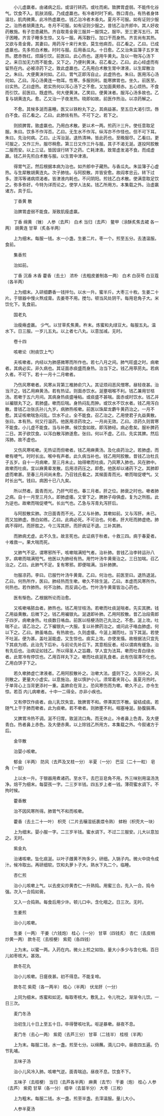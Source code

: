<!-- { "loadSidebar": true } -->
　　小儿虚羸者。由诸病之后。或误行转药。或吐而痢。致脾胃虚弱。不能传化谷气。饮食不入。肌肤消瘦。乃成虚羸也。有冷者时时下痢。唇口青白。有热者身体温壮。肌肉微黄。此冷热虚羸也。钱乙治冷者木香丸。夏月不可服。如有证则少服之。治热者胡黄连丸。冬月不可服。如有证则少服之。昔钱乙治齐郎中。其人好收药散施。有子忽患藏热。齐自取青金膏三服并一服饵之。服毕。至三更泻五行。其子困睡。齐言子睡多生惊。又与一服。再泻数行。加口干而身热。齐言尚有其热。又欲与青金膏。其妻曰。用药泻十来行未安。莫生他病否。召乙看之。乙曰。已成虚羸也。先多煎白术散。时时与服。后用香瓜丸。十日愈。乙又治朱监簿子五岁发热。腮赤唇红。烦躁引饮。前医曰。此心热也。遂用牛黄丸。及以一物泻心汤下之。来日加无力而不能食。又下之。乃便利黄沫。召乙看之。乙曰。此心经虚而有留热在内。必被凉药下之。致此虚羸也。乙先用白术散生胃中津液，以生犀散治之。朱曰。大便黄沫何如。乙曰。胃气正即泻自止。此虚热也。朱曰。医用泻心汤何如。乙曰。泻心汤黄连一物耳。性寒。多服则利。能寒脾胃也。坐久。前医至。曰实热。乙曰虚热。若实热何以泻心汤下之不愈。又加面黄颊赤。五心烦热。不食而引饮。前医曰。既虚热。何大便黄沫。乙笑曰。便黄沫者。服泻心汤多故也。乙复与胡黄连丸。愈。乙又治一子夜发热。晓即如故。前医作热治。以凉药解之。

　　不愈。其候多涎而喜睡。医又以铁粉丸下之。其病益甚。至五日大渴引饮。唇白不食。召乙看之。乙曰。此肺怯有热。不可下之。若下之。

　　则损脾胃。致虚羸也。乃用白术散。更以术一两。煎药汁三升。使任意取足服。朱曰。饮多不作泻否。乙曰。无生水不作泻。纵泻亦不作怪也。但不可下耳。朱曰。先治何病。乙曰。止泻治涎。退热清神。皆此药也。至晚服尽。乙看曰。更可服之，又作三升。服尽稍愈。第三日又作三升与服。其子不渴无涎。遂投阿胶散二服而安。以上三证。皆因误行转下之药。亡耗津液。致胃虚发渴不食。而成虚羸。钱乙并先煎白术散与服。以生胃中津液。

　　得胃气正。然后根据本病为治也。如齐郎中子藏热。与香瓜丸。朱监簿子心虚热。与生犀散胡黄连丸。次子肺怯。与阿胶散。并皆安愈。故阎孝忠云。转下过多。泄泻等诸病烦渴者。皆津液内耗也。不问阴阳。煎钱乙白术散。使满意取足饮之。弥多弥好。今特为详而论之。使学人法矣。钱乙所用方。本集载之外。治虚羸诸方。具于后。

　　丁香黄 散

　　治脾胃虚弱不能食。渐致肌瘦虚羸。

　　丁香 绵黄 （锉） 人参（去芦） 白术 当归（去芦） 鳖甲（涂酥炙焦去裙 各一两） 胡黄连 甘草（炙各半两）

　　上为细末。每服一钱。水一小盏。生姜二片。枣一个。煎至五分。去渣温服。食前。

　　集香煎

　　治如前。

　　丁香 沉香 木香 藿香（去土） 浓朴（去粗皮姜制各一两） 白术 白茯苓 白豆蔻（各半两）

　　上为细末。入研细麝香一钱拌匀。以水一升。蜜半斤。大枣三十枚。生姜二十片。于银器中慢火熬成膏。去姜枣不用。搅匀。顿当风处阴干。每用皂角子大。米饮化下。乳食前。

　　国老丸

　　治瘦瘠虚羸。 少气。以甘草炙焦黄。杵末。炼蜜和丸绿豆大。每服五丸。温水下。日三服。一岁儿五丸。以上者七八丸。以意加减。无时。

　　卷十四

　　咳嗽论（附痰饮上气）

　　夫咳嗽者。内经以为肺感微寒而所作也。若七八月之间。肺气旺盛之时。病嗽者。其病必实。非久病也。其证面赤痰盛而身热。治当下之。钱乙用葶苈丸。若病久者。不可下。若十一月十二月嗽者。

　　乃伤风寒嗽者。风寒从背第三椎肺俞穴入。其证烦闷恶风憎寒。昼轻夜甚。治当汗之。钱乙用麻黄汤。若有热证。则面赤饮水。涎壅咽喉不利。钱乙兼用甘桔汤。若嗽于五六月间。其病身热痰盛唾粘。或痰盛不甚喘。面赤或时饮水。钱乙并以褊银丸下之。若肺盛。嗽而后喘。身热闷乱而肿。或饮水不饮水者。钱乙用泻白散。昔钱乙治张氏孙儿九岁。病肺热咳嗽。前医以珠犀龙麝牛黄药治之。一月不愈。其证咳嗽喘急闷乱。饮水不止。全不能食。召乙治之。乙用使君子丸益黄散。张曰。本有热。何又行温药。他医用凉药攻之。一月尚无效。乙曰。凉药久则胃寒不能食。小儿虚不能食。当与补脾。候饮食如故。即泻肺经。病必愈矣。服补脾药二日。其子欲饮食。以泻白散泻肺遂愈。张曰。何以不虚。乙曰。先实其脾。然后泻肺。故不虚也。

　　又伤风寒咳嗽。无热证而但嗽者。钱乙用麻黄汤。及化痰药治之。若肺虚。而嗽有哽气。时时长出。喉中有声者。此久病当补也。钱乙用阿胶散。昔钱乙治杜氏子五岁。自十一月病嗽，至三月未止。始得嗽而吐痰。乃风寒入肺也。风在肺中。故嗽而吐痰。宜以麻黄辈发散。后用凉药压之。即愈。他医却以诸药下之。其肺即虚而嗽甚。至春三月间尚未愈。乃召钱氏看之。其候面青而光。嗽而喘促哽气。又时长出气。钱曰。病困十已八九矣。

　　所以然者。面青而光。乃肝气旺也。春三月者。肝之位。肺衰之时也。嗽者肺之病。自十一月至三月久。即肺虚痿。又曾下之。脾肺子母俱虚。复为之所胜。此为逆也。故嗽而喘促哽气。长出气也。乙急与泻青丸泻肝后。

　　与阿胶散实肺。次日面青而不光。乙又与补肺。其嗽如前。又与泻肝。未已。而又加肺虚。唇白如练。乙曰。此病必死。不可治也。何者。肝大旺而肺虚绝。肺病不得时。而肝胜之。今三泻其肝。而肝病证不退。三补其肺。

　　而肺病尤虚。此不久生。故言死也。此证病于秋者。十救三四。病于春夏者。十难救一。果大喘而死。

　　又肺气不足。谓寒邪所干。咳嗽喘满短气者。治补肺。昔钱乙治李转运孙八岁。病嗽而喘满短气。他医以为肺经有热。用竹叶汤牛黄膏治之。三日加喘。召乙治之。乙曰。此肺气不足。复有寒邪。即便喘满。当补肺脾。

　　勿服凉药。李曰。已服竹叶汤牛黄膏。乙曰。何治也。前医至曰。退热退涎。乙曰。何热所作，医曰。肺经热而生嗽。嗽久不除生涎。乙曰。本虚而风寒所作。何热也。若作肺热。何不治肺。而反调心也。竹叶汤牛黄膏皆治心药也。

　　医有惭色。乙根据所论而治愈。

　　又咳嗽咯脓血者。肺热也。钱乙用甘桔汤。若嗽而吐痰涎喘者。先实其脾。钱乙用益黄散。后微下之。钱乙用褊银丸。涎退即补肺。乙用阿胶散。昔乙治段斋郎子四岁。病嗽身热。吐痰数日咯血。前医以桔梗汤防己丸治之。不愈。涎上攻。吐喘不止。请乙治之。乙下褊银丸一大服。复以补脾药治之。或问此子咯血肺虚。何以下之。乙曰。肺虽咯血。有热故也。久则虚痿。今涎上潮而吐。当下其涎。若使不吐涎。便为甚。盖吐涎能虚。又生惊也。痰实上攻。亦使发搐。故根据法只宜先下其痰为顺。此治先下后补。与前论先补后下。其意相反者。经以谓病有缓急。治有先后也。治病证如钱乙。所以得圣人之旨趣，学人宜为法耳。嗽而吐青白绿水者。此胃冷有停饮也。乙用百祥丸下之。嗽而吐痰涎乳食者。此有伤宿滞不化也。乙用白饼子下之。

　　若久嗽肺虚亡津液者。乙用阿胶散补之。治嗽大法。盛则下之。久则补之。风则散之。更量大小虚实。以意施治。是以慎护小儿。须常着夹背心。虽夏月热时。于单背心上当背更添衬一重。盖肺俞在背上。恐风寒伤而为嗽。嗽久不止。亦令生惊。若百 内儿病嗽者。十中一二得全。亦非小疾也。

　　又有停饮作痰者。由儿乳饮失宜。致脾胃不和。停滞其饮不散。留结成痰。若随气上干于肺而嗽者。此为痰嗽。若不嗽者。则肺壅不利。咽塞唾涎。胁腹膈滞。

　　又脾胃冷热不调。涎不归胃。致涎流口角。而无休止。冷者鼻上色青。及大便青白。热者鼻上赤色。及大便赤黄。以上除钱乙所用方。本集载之外。今叙诸方于后。

　　金华散

　　治婴小咳嗽。

　　郁金（半两） 防风（去芦及叉枝一分） 半夏（一分） 巴豆（二十一粒） 皂角（一挺）

　　上以水一升。于银器用煮诸药。至水干。去巴豆皂角不用。外三味别用温汤洗净。焙干为细末。每婴孩一字。二三岁半钱。四五岁上者一钱。薄荷蜜水调下。不拘时候。

　　藿香散

　　治不因风寒所得。肺胃气不和而咳嗽。

　　藿香（去土二十一叶） 枳壳（二片去穣湿纸裹煨令熟） 蚌粉（枳壳大一块）

　　上为细末。婴小服一字。二三岁半钱。蜜水调下。不过二三服安。儿大以意加之。无时。

　　紫金丸

　　治诸咳嗽。坠化痰涎。以叶子雌黄不拘多少。研细。入锅子内。微火中烧令成汁。候冷取出。再研细软。饮和丸萝卜子大。熟水下丸二个。临睡。

　　杏仁煎

　　治小儿咳嗽上气。以去皮尖炒黄杏仁一升熟捣。用蜜三合。先入一合。捣令强。次入一合捣如膏。

　　又入一合捣熟。每食后用少许。顿儿口中。含化咽之。日三次。无时。

　　生姜煎

　　治小儿咳嗽。

　　生姜（一两） 干姜（六钱炮） 桂心（一分） 甘草（四钱炙） 杏仁（去皮梢炒黄一两） 款冬花（去枝梗） 紫菀（各四钱）

　　上为末。以蜜一两。入药在内。微火上煎之如饴。量大小多少与含化咽。百日儿如枣核大。甚效。

　　款冬花丸

　　治小儿咳嗽。日瘥夜甚。初不得息。不能复啼。

　　款冬花 紫菀（各一两半） 桂心（半两） 伏龙肝（一分）

　　上同为细末。炼蜜和如泥。每取枣核大。敷乳上。令儿吮之。渐渐令儿饮。一日三次。

　　麦门冬汤

　　治初生儿十日上至五十日。卒得謦咳吐乳。呕逆暴嗽。昼夜不息。

　　麦门冬（去心一两） 紫菀（去芦三分） 甘草（二钱半） 桂枝（半两）

　　上为末。每服二钱，水一盏。煎至七分。以绵蘸。滴儿口中。昼夜四五遍。仍节乳哺。

　　五味子汤

　　治小儿风冷入肺。咳嗽气逆。面青喘迫。昼夜不息。饮食不下。

　　五味子（去枝梗） 当归（去芦各半两） 麻黄（去节） 干姜（炮） 桂心 人参（去芦） 紫菀 甘草（各一分） 细辛（去苗半分） 大枣（三枚）

　　上为粗末。每服二钱。水一盏。煎至半盏。去滓温服。量儿大小。

　　人参半夏汤

